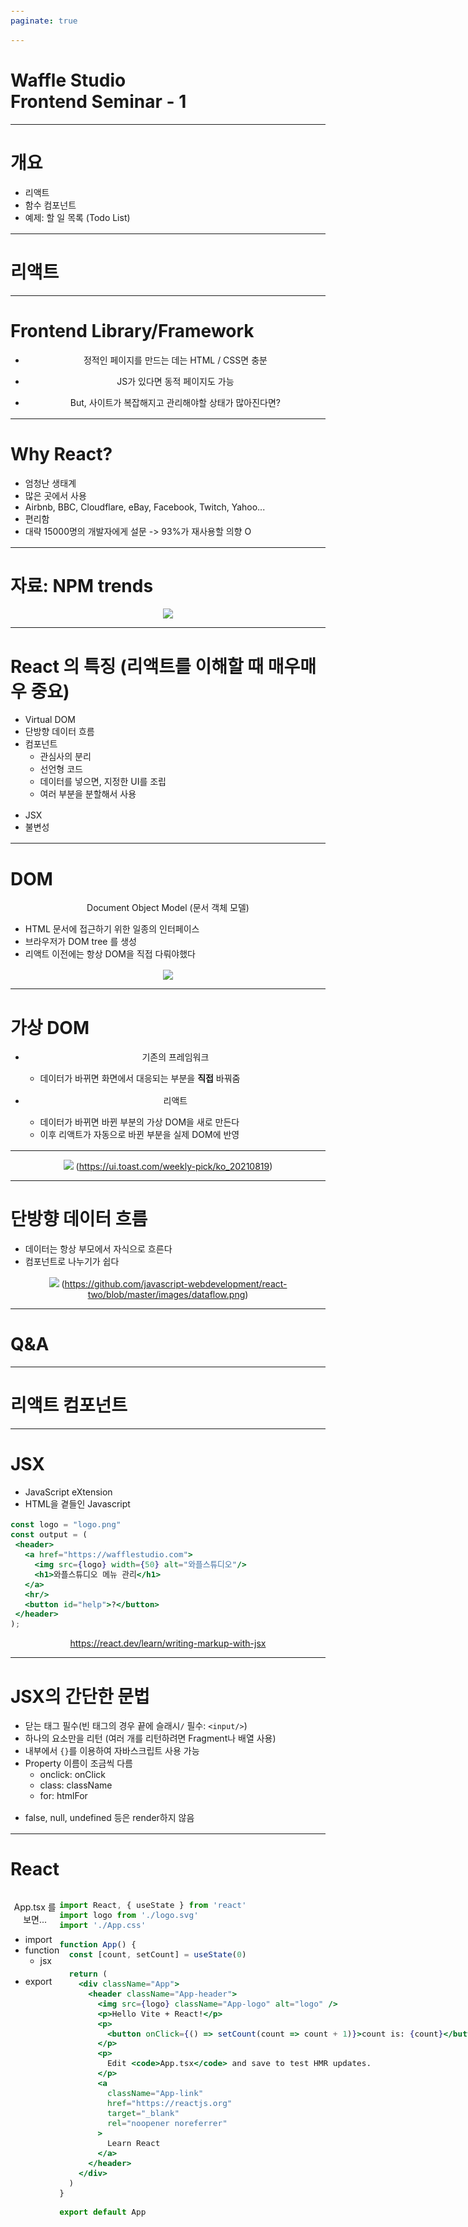 ```yaml
---
paginate: true

---
```

<!-- _class: lead -->

<style>
@import "https://cdnjs.cloudflare.com/ajax/libs/highlight.js/11.8.0/styles/default.min.css";
section {
  justify-content: flex-start;
}
section.lead {
  justify-content: center;
}
section.lead > h1 {
  font-size: 3rem;
}
ul {
  margin-bottom: 1rem;
}
</style>

# Waffle Studio<br>Frontend Seminar - 1

---

# 개요

- 리액트
- 함수 컴포넌트
- 예제: 할 일 목록 (Todo List)

---

<!-- _class: lead -->

# 리액트

---

# Frontend Library/Framework

- 정적인 페이지를 만드는 데는 HTML / CSS면 충분
- JS가 있다면 동적 페이지도 가능

- But, 사이트가 복잡해지고 관리해야할 상태가 많아진다면?

---

# Why React?

- 엄청난 생태계
- 많은 곳에서 사용
- Airbnb, BBC, Cloudflare, eBay, Facebook, Twitch, Yahoo...
- 편리함
- 대략 15000명의 개발자에게 설문 -> 93%가 재사용할 의향 O

---

# 자료: NPM trends

![](img/trends.png)

---

# React 의 특징 (리액트를 이해할 때 매우매우 중요)

- Virtual DOM
- 단방향 데이터 흐름
- 컴포넌트
  - 관심사의 분리
  - 선언형 코드
  - 데이터를 넣으면, 지정한 UI를 조립
  - 여러 부분을 분할해서 사용
- JSX
- 불변성

---

# DOM
Document Object Model (문서 객체 모델)
- HTML 문서에 접근하기 위한 일종의 인터페이스
- 브라우저가 DOM tree 를 생성
- 리액트 이전에는 항상 DOM을 직접 다뤄야했다

![](img/domtree.gif)

---

# 가상 DOM

- 기존의 프레임워크
  - 데이터가 바뀌면 화면에서 대응되는 부분을 **직접** 바꿔줌

- 리액트
  - 데이터가 바뀌면 바뀐 부분의 가상 DOM을 새로 만든다
  - 이후 리액트가 자동으로 바뀐 부분을 실제 DOM에 반영

---

![](img/vdom.png)
(https://ui.toast.com/weekly-pick/ko_20210819)

---

# 단방향 데이터 흐름

- 데이터는 항상 부모에서 자식으로 흐른다
- 컴포넌트로 나누기가 쉽다

![](https://github.com/javascript-webdevelopment/react-two/blob/master/images/dataflow.png?raw=true)
(https://github.com/javascript-webdevelopment/react-two/blob/master/images/dataflow.png)

---

# Q&A

---

<!-- _class: lead -->
# 리액트 컴포넌트

---

# JSX

- JavaScript eXtension
- HTML을 곁들인 Javascript

```jsx
const logo = "logo.png"
const output = (
 <header>
   <a href="https://wafflestudio.com">
     <img src={logo} width={50} alt="와플스튜디오"/>
     <h1>와플스튜디오 메뉴 관리</h1>
   </a>
   <hr/>
   <button id="help">?</button>
 </header>
);
```

https://react.dev/learn/writing-markup-with-jsx

---

# JSX의 간단한 문법

- 닫는 태그 필수(빈 태그의 경우 끝에 슬래시`/` 필수: `<input/>`)
- 하나의 요소만을 리턴 (여러 개를 리턴하려면 Fragment나 배열 사용)
- 내부에서 `{}`를 이용하여 자바스크립트 사용 가능
- Property 이름이 조금씩 다름
  - onclick: onClick
  - class: className
  - for: htmlFor
- false, null, undefined 등은 render하지 않음

---

<style scoped>
pre {
  font-size: 15px;
}
</style>

# React

<div style=display:flex><div style=flex:1>

App.tsx 를 보면...
- import
- function
  - jsx
- export

</div><div style=flex:2>

```jsx
import React, { useState } from 'react'
import logo from './logo.svg'
import './App.css'

function App() {
  const [count, setCount] = useState(0)

  return (
    <div className="App">
      <header className="App-header">
        <img src={logo} className="App-logo" alt="logo" />
        <p>Hello Vite + React!</p>
        <p>
          <button onClick={() => setCount(count => count + 1)}>count is: {count}</button>
        </p>
        <p>
          Edit <code>App.tsx</code> and save to test HMR updates.
        </p>
        <a
          className="App-link"
          href="https://reactjs.org"
          target="_blank"
          rel="noopener noreferrer"
        >
          Learn React
        </a>
      </header>
    </div>
  )
}

export default App
```

</div>

---

# React

<div style=display:flex><div style=flex:1>

main.tsx 를 보면...

- import
- ReactDOM.render

</div><div style=flex:2>

```jsx
import React from 'react'
import ReactDOM from 'react-dom'
import './index.css'
import App from './App'

ReactDOM.render(
  <React.StrictMode>
    <App />
  </React.StrictMode>,
  document.getElementById('root')
)
```

---

# Component

<div style=display:flex><div style=flex:1>

- 재사용 가능한 UI
- 우수한 유지보수성
- 함수 컴포넌트
  - 예엣날에는 클래스 뭐시기도 있었다더라~

언어(HTML / JS)에 따라 분리하는 것이 아니라,
관심사에 따라 컴포넌트로 분리

</div><div style=flex:0.7>

```jsx
// Example.tsx
import React from "react";
const Example = () => {
  return <div>this is an example</div>;
}
// App.tsx
import Example from "./Example";

const App = () => {
 return (
   <div>
     <Example />
     <Example />
   </div>
 );
}
```

</div>

---

<style scoped>p { text-align: center }</style>

# Component를 어떻게 분리할까?

![](img/exhw1.png)

---

# Component를 어떻게 분리할까?

<style scoped>p { text-align: center }</style>

![w:700px](img/exhw2.png)

---

# State/Props

- state
  - 동적인 데이터
  - 지역 변수 비슷한 것
  - useState/useReducer 함수를 통해 사용

- props
  - 부모가 자식에게 넘겨주는 값
  - 파라미터 비슷한 것

---

# State
- 앱 또는 컴포넌트의 "상태"
- 데이터, 모달이 열려 있는지, 어떤 값이 선택되었는지 등 모든 게 "상태"
- "상태"에 따라 값을 렌더

예제: [counter example 튜토리얼](./counter-example)

```ts
const [value, setValue] = useState("Hello, world!");
const [value, setValue] = useState<string>("Hello, world!");
```

---

# State

```tsx
const Counter = () => {
 const [count, setCount] = useState(0);
 return (
   <div>
     <h1>value: {count}</h1>
     <button onClick={() => setCount(count + 1)}>
       +1
     </button>
   </div>
 );
}
```

---

# State와 불변성

- 리액트는 "바뀐" 부분만 업데이트한다
- 바뀌었는지 확인하는 법: `===`
  - 숫자나 문자열이면 상관없다
  - 오브젝트, 배열 등은 내용물이 바뀌어도 업데이트가 안 된다
- 내용물을 바꾸지 않는 문법만 사용하길 권장

```tsx
const DoubleCounter = () => {
  const [count, setCount] = useState({ a: 0, b: 0 });
  return (
    <div>
      <p>a = {count.a}</p>
      <p>b = {count.b}</p>
      <button onClick={() => {
        count.a++;
        setCount(count);
      }}>a++</button>
      <button onClick={() => {
        setCount({ ...count, b: count.b + 1 });
      }}>b++</button>
    </div>
  );
}
```

---

# Props

- 컴포넌트를 통한 관심사의 분리
- 이 때 자식에게 전달하는 데이터
- 실제로 평범?한 함수 파라미터

```jsx
<Counter
  value={value1}
  incrementValue={() => {
    setValue1(value1 + 1)
  }} />
```

---

# Props

```jsx
const Child = (props: { prop1: number, prop2: string }) => {
 return (
   <div>
     prop1: {props.prop1},
     prop2: {props.prop2}
   </div>
 ); // prop1: 1, prop2: banana
}

const Example = () => {
 return <Child prop1={1} prop2={"banana"}/>;
}
```

---

# Props

```jsx
type ChildProps = {
  prop1: number;
  prop2: string;
};

const Child = ({ prop1, prop2 }: ChildProps) => {
 return (
   <div>
     prop1: {prop1},
     prop2: {prop2}
   </div>
 ); // prop1: 1, prop2: banana
}

const Example = () => {
 return <Child prop1={1} prop2={"banana"}/>;
}
```

---

# State와 Props의 차이

<div style=display:flex><div style=flex:1>

state ~ 변수
props ~ 파라미터

</div><div style=flex:1>

![w:500px](img/state.png)

</div>

---

# Debugging

- console.log
- chrome react devtools

---

# 실행해보기
- 터미널에서 `npm run dev` 실행

---

# Q&A

---

<!-- _class: lead -->

# 예제: Todo List

---

# 투두 리스트

<div style=display:flex><div style=flex:1>

https://mashup-todolist.surge.sh/ 를 적당히 따라 만들어 보겠습니다.

</div><div>

![w:400px](img/todo.png)

</div>

---

# 상태


<div style=display:flex;gap:30px><div style=flex:1>

- 투두 목록
  - 각 투두의 데이터: 내용, 완료 여부, id
  - ```js
    {
      id: 1,
      status: "done",
      content: "아침 산책",
    }
    ```
- 추가 중인지 아닌지
- input에 입력하는 텍스트
- 날짜?

</div><div>

![w:400px](img/todo.png)

</div>

---

# 컴포넌트 구조 디자인

![](img/comps.png)

---

# 팁 1: input 관리하기

- value를 state로 관리하고
- onChange에서 setState를 이용해 state의 값을 변경

```jsx
const InputExample = () => {
  const [name, setName] = useState("");
  const handleChange: ChangeEventHandler<HTMLInputElement> = (e) => {
    setName(e.target.value);
  };
  return <input value={name} onChange={handleChange}/>;
}
```

---

# 팁 2: 조건부 렌더링

```jsx
const App = () => {
 const showTitle = false;

 return (
   <div>
     {showTitle ? <h1>가계부</h1> : null}
     {/* 또는 */}
     {showTitle && <h1>가계부</h1>}
     <p>를 써야겠다</p>
   </div>
 )
}
```

---

# 팁 3: 조건에 따라 다른 스타일 먹이기

```jsx
<div className={
    `awesomeBox ${isError ? "error" : ""}`
   }>
  멋진 상자
</div>
```

```css
.awesome-box {
   background-color: lightgreen;
   height: 300px;
   border-radius: 50px;
}

.awesome-box.error {
   background-color: lightpink;
}
```

---

# 팁 4: 배열 render하기 (`key` prop)

```jsx
return <ul>
 {items.map(item => (
   <li key={item.id}>
     {item.name}
   </li>
 ))}
</ul>
```

---

# key가 없다면?

```jsx
list.map((item) => (
  <li>{item}</li>
))
```

> Each child in a list should have a unique “key” prop.

---

# 왜 안 돼~

- Virtual DOM이 “key” 값을 사용해서 비교
- 예제로 살펴보자
- 대면이니까 칠판도 쓰자~

---

# Q&A

---

<!-- _class: lead -->
# 빌드와 배포

---

# 사이트를 만들었으니 모두가 사용할 수 있게 하자!
github.com 이나 wafflestudio.com 처럼, 모두가 접속할 수 있는 사이트

목표: 다른 사람이 브라우저에 어떤 url을 입력하면 내가 만든 사이트가 뜨게 하기

---

# 브라우저에 url을 입력했을 때 일어나는 일 ([참고](https://github.com/alex/what-happens-when))

- 도메인 혹은 ip주소에 해당하는 서버로 가서 데이터 요청
- 그러니까 결국 서버를 띄워야 한다는 뜻

- 프론트의 경우 웹서버라고 합니다.

![](img/mdn-url-all.png)
![w:200px](img/Nginx_logo.svg)
![w:200px](img/apache.svg)

---

# 남의 서버 빌리기

- 서버 = 컴퓨터
- 즉 내 컴퓨터에서 `yarn dev` 한 다음 3000번 포트를 열어둔 다음 ip 주소를 잘 등록하면 누구나 접근 가능
- 하지만 아주 불안정하다는 단점
- 때문에 이런 배포를 도와주는 여러 서비스가 있습니다

---

# AWS

<div style=display:flex><div style=flex:1>

- Amazon Web Services
  - 와플스튜디오에서 공식적으로 지원하는 서비스
  - 대부분의 적당한 규모의 회사는 AWS를 사용
- 비용
  - 첫 1년은 매우 저렴 (프리 티어)
  - 특히 프론트엔드 배포는 공짜로 사용 가능
  - 1년 지나도 프론트는 비교적 저렴

</div><div style=flex:0.5>

![](img/aws.svg)

</div>

---

# 왜 굳이 aws인가요?

- vercel을 사용하면 물론 1분만에 배포를 할 수 있습니다.
- heroku도 마찬가지로 매우 편하게 배포할 수 있습니다.
- 다만 와플스튜디오가 공식적으로 aws를 지원하고, 추후 반드시 aws의 동작에 대해 이해하고 있어야 하기에 이번에는 aws를 과제 스펙으로 드리게 되었습니다.

---

# AWS S3

<div style=display:flex><div style=flex:1>

- 구글 드라이브처럼 파일을 올리는 서비스
- HTML CSS JS 및 asset들을 올리면, 정적 웹 페이지를 호스팅하는 기능을 제공

</div><div style=flex:0.5>

![](img/s3.svg)

</div>

---

# 빌드
- HTML CSS JS를 올려야 하지만, 내가 가지고 있는 코드는 리액트 코드

```
yarn build
```

- 이 커맨드를 이용하면 내 리액트 코드를 이용해 /dist 디렉토리에 세미나 0 과제에서 했던 것과 같은 HTML + CSS + JS + 이미지들 … 이 적절한 파일명으로 생성됨

- 따라서 이걸 S3에 올리면 된다는 결론

---

# Cloudfront


<div style=display:flex><div style=flex:1>

- S3는 느리고 지원하는 기능이 적다는 단점
- S3를 다시 cloudfront에 연결하면,
  - 더 빠른 속도
  - 더 많은 기능
- 을 제공함

</div><div style=flex:0.5>

![](img/cf.svg)

</div>

---

# 그래서 어떻게 하나요?

- 참고: https://react-etc.vlpt.us/08.deploy-s3.html
- 위 링크는 오래된 내용이 많으니 깃허브에 올린 [가이드](s3-guide.md)도 참고
- 한번 보여드리죠

한두 번 해보고 나면 5분컷이지만 처음에는 5시간 정도 걸리는 작업

---

# Q&A

---

<!-- _class: lead -->

# 과제

---

# 과자 리뷰 사이트 만들기

깃허브에 올린 [스펙 문서](./hw.md) 참고

---

# 팁

- 빨리 시작하시기 바랍니다.
- 컴포넌트를 잘 나눠야 합니다.
- 앱의 ‘상태'가 어떻게 되는지 잘 생각해보면 도움이 됩니다.
